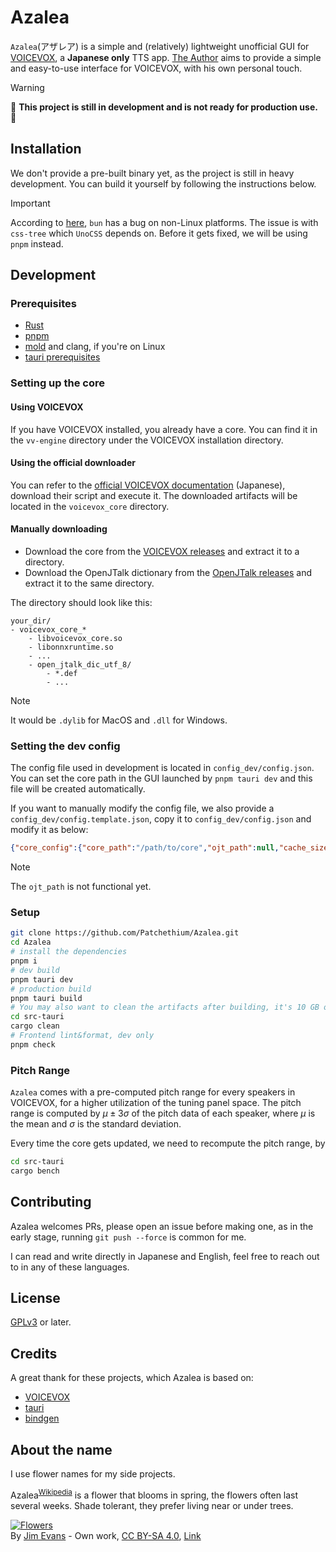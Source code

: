 # Azalea

`Azalea`(アザレア) is a simple and (relatively) lightweight unofficial GUI for [VOICEVOX](https://github.com/VOICEVOX/voicevox), a **Japanese only** TTS app. [The Author](https://github.com/Patchethium) aims to provide a simple and easy-to-use interface for VOICEVOX, with his own personal touch.

> [!WARNING]
> :construction: **This project is still in development and is not ready for production use.** :construction:

## Installation

We don't provide a pre-built binary yet, as the project is still in heavy development. You can build it yourself by following the instructions below.

> [!IMPORTANT]
> According to [here](https://github.com/oven-sh/bun/issues/13076), `bun` has a bug on non-Linux platforms. The issue is with `css-tree` which `UnoCSS` depends on. Before it gets fixed, we will be using `pnpm` instead.

## Development

### Prerequisites

- [Rust](https://rustup.rs)
- [pnpm](https://pnpm.io)
- [mold](https://github.com/rui314/mold) and clang, if you're on Linux
- [tauri prerequisites](https://tauri.app/start/prerequisites/)

### Setting up the core

#### Using VOICEVOX

If you have VOICEVOX installed, you already have a core. You can find it in the `vv-engine` directory under the VOICEVOX installation directory.

#### Using the official downloader

You can refer to the [official VOICEVOX documentation](https://github.com/VOICEVOX/voicevox_core?tab=readme-ov-file#%E7%92%B0%E5%A2%83%E6%A7%8B%E7%AF%89) (Japanese), download their script and execute it. The downloaded artifacts will be located in the `voicevox_core` directory.

#### Manually downloading

 - Download the core from the [VOICEVOX releases](https://github.com/VOICEVOX/voicevox_core/releases) and extract it to a directory.
 - Download the OpenJTalk dictionary from the [OpenJTalk releases](https://jaist.dl.sourceforge.net/project/open-jtalk/Dictionary/open_jtalk_dic-1.11/open_jtalk_dic_utf_8-1.11.tar.gz) and extract it to the same directory.

The directory should look like this:

```
your_dir/
- voicevox_core_*
    - libvoicevox_core.so
    - libonnxruntime.so
    - ...
    - open_jtalk_dic_utf_8/
        - *.def
        - ...
```

> [!NOTE]
> It would be `.dylib` for MacOS and `.dll` for Windows.

### Setting the dev config

The config file used in development is located in `config_dev/config.json`. You can set the core path in the GUI launched by `pnpm tauri dev` and this file will be created automatically.

If you want to manually modify the config file, we also provide a `config_dev/config.template.json`, copy it to `config_dev/config.json` and modify it as below:

```json
{"core_config":{"core_path":"/path/to/core","ojt_path":null,"cache_size":1024}}
```

> [!NOTE]
> The `ojt_path` is not functional yet.

### Setup

```sh
git clone https://github.com/Patchethium/Azalea.git
cd Azalea
# install the dependencies
pnpm i
# dev build
pnpm tauri dev
# production build
pnpm tauri build
# You may also want to clean the artifacts after building, it's 10 GB or so
cd src-tauri
cargo clean
# Frontend lint&format, dev only
pnpm check
```

### Pitch Range

`Azalea` comes with a pre-computed pitch range for every speakers in VOICEVOX, for a higher utilization of the tuning panel space.
The pitch range is computed by $`\mu \pm 3\sigma`$ of the pitch data of each speaker, where $`\mu`$ is the mean and $`\sigma`$ is the standard deviation.

Every time the core gets updated, we need to recompute the pitch range, by

```sh
cd src-tauri
cargo bench
```

## Contributing

Azalea welcomes PRs, please open an issue before making one, as in the early stage, running `git push --force` is common for me.

I can read and write directly in Japanese and English, feel free to reach out to in any of these languages.

## License

[GPLv3](LICENSE) or later.

## Credits

A great thank for these projects, which Azalea is based on:

- [VOICEVOX](https://github.com/VOICEVOX/voicevox)
- [tauri](https://github.com/tauri-apps/tauri)
- [bindgen](https://github.com/rust-lang/rust-bindgen)

## About the name

I use flower names for my side projects.

Azalea<sup>[Wikipedia](https://en.wikipedia.org/wiki/Azalea)</sup> is a flower that blooms in spring, the flowers often last several weeks. Shade tolerant, they prefer living near or under trees.

<p><a href="https://commons.wikimedia.org/wiki/File:Azalea,_a_member_of_the_genus_Rhododendron.jpg#/media/File:Azalea,_a_member_of_the_genus_Rhododendron.jpg"><img src="https://upload.wikimedia.org/wikipedia/commons/1/17/Azalea%2C_a_member_of_the_genus_Rhododendron.jpg" alt="Flowers"></a><br>By <a href="//commons.wikimedia.org/wiki/User:Jim_Evans" title="User:Jim Evans">Jim Evans</a> - <span class="int-own-work" lang="en">Own work</span>, <a href="https://creativecommons.org/licenses/by-sa/4.0" title="Creative Commons Attribution-Share Alike 4.0">CC BY-SA 4.0</a>, <a href="https://commons.wikimedia.org/w/index.php?curid=56492422">Link</a></p>